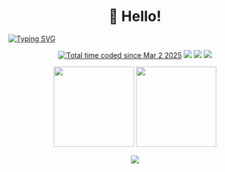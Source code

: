 <h1 align='center'>👋 Hello!</h1>

[![Typing SVG](https://readme-typing-svg.herokuapp.com?font=JetBrians+Mono&pause=1000&random=false&width=435&lines=朝闻道，夕死可矣。)](https://git.io/typing-svg)
  
<p align='center'><a href="https://wakatime.com/@58246647-d94d-425f-b471-5e1ce80637d1"><img src="https://wakatime.com/badge/user/58246647-d94d-425f-b471-5e1ce80637d1.svg" alt="Total time coded since Mar 2 2025" /></a>
<a href="https://peerlist.io/vinitshahdeo"><img src="https://img.shields.io/badge/Peerlist-vinitshahdeo-00AB46?logo=peerlist"/></a>
<a href="https://visitorbadge.io/status?path=https%3A%2F%2Fgithub.com%2FSuda-Baka"><img src="https://api.visitorbadge.io/api/visitors?path=https%3A%2F%2Fgithub.com%2FSuda-Baka&label=%F0%9F%8C%8D%20Total%20Visitors&countColor=%23263759&style=flat&labelStyle=none" /></a>
<a href="https://github.com/vinitshahdeo?tab=repositories"><img src="https://img.shields.io/github/stars/Suda-Baka?style=flat&logo=github&label=Total%20Stars&color=teal"/></a>
</p>

<p align='center'>
<img height="160px" src="https://github-readme-stats.vercel.app/api?username=Suda-Baka&count_private=true&show_icons=true&layout=compact&hide_border=true" />
<img height="160px" src="https://github-readme-stats.vercel.app/api/top-langs/?username=Suda-Baka&layout=compact&hide_border=true" />
</p>
<p align="center">
<img src ="https://github-readme-streak-stats.herokuapp.com?user=Suda-Baka&theme=darcula&hide_border=true&background=FFFFFF00">
</p>
